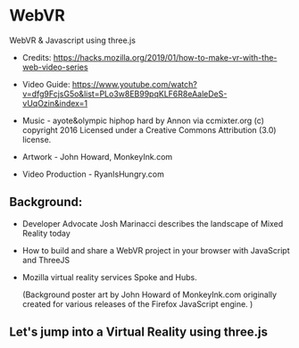 # WebVR
WebVR &amp; Javascript using three.js

- Credits: https://hacks.mozilla.org/2019/01/how-to-make-vr-with-the-web-video-series

- Video Guide: https://www.youtube.com/watch?v=dfg9FcjsG5o&list=PLo3w8EB99pqKLF6R8eAaleDeS-vUqOzin&index=1

- Music - ayote&olympic hiphop hard by Annon via ccmixter.org (c) copyright 2016 Licensed under a Creative Commons Attribution (3.0) license.

- Artwork - John Howard, MonkeyInk.com

- Video Production - RyanIsHungry.com

## Background:

- Developer Advocate Josh Marinacci describes the landscape of Mixed Reality today
- How to build and share a WebVR project in your browser with JavaScript and ThreeJS
- Mozilla virtual reality services Spoke and Hubs. 

  (Background poster art by John Howard of MonkeyInk.com originally created for various releases of the Firefox JavaScript engine. )

## Let's jump into a Virtual Reality using three.js


